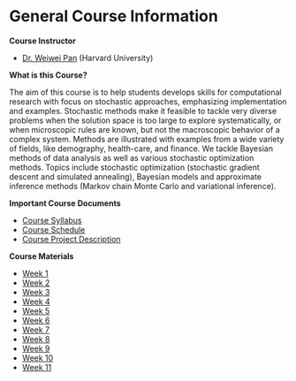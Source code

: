 # General Course Information

**Course Instructor**

- [Dr. Weiwei Pan](https://onefishy.github.io) (Harvard University) 

**What is this Course?**

The aim of this course is to help students develops skills for computational research with focus on stochastic approaches, emphasizing implementation and examples. Stochastic methods make it feasible to tackle very diverse problems when the solution space is too large to explore systematically, or when microscopic rules are known, but not the macroscopic behavior of a complex system. Methods are illustrated with examples from a wide variety of fields, like demography, health-care, and finance. We tackle Bayesian methods of data analysis as well as various stochastic optimization methods. Topics include stochastic optimization (stochastic gradient descent and simulated annealing), Bayesian models and approximate inference methods (Markov chain Monte Carlo and variational inference).

**Important Course Documents**

- [Course Syllabus](./syllabus.html)
- [Course Schedule](./schedule.html)
- [Course Project Description](./project.html)

**Course Materials**
- [Week 1](./week1.html)
- [Week 2](./week2.html)
- [Week 3](./week3.html)
- [Week 4](./week4.html)
- [Week 5](./week5.html)
- [Week 6](./week6.html)
- [Week 7](./week7.html)
- [Week 8](./week8.html)
- [Week 9](./week9.html)
- [Week 10](./week10.html)
- [Week 11](./week11.html)
